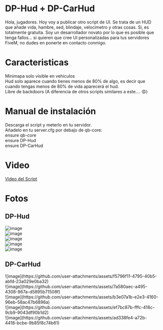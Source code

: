 # DP-Hud + DP-CarHud
Hola, jugadores. Hoy voy a publicar otro script de UI. Se trata de un HUD que añade vida, hambre, sed, blindaje, velocimetro y otras cosas. Si, es totalmente gratuita. Soy un desarrollador novato por lo que es posible que tenga fallos... si quieren que cree UI personalizadas para tus servidores FiveM, no dudes en ponerte en contacto conmigo.

<h1>Caracteristicas</h1>
Minimapa solo visible en vehículos <br>
Hud solo aparece cuando tienes menos de 80% de algo, es decir que cuando tengas menos de 80% de vida aparecerá el hud. <br>
Libre de backdoors (A diferencia de otros scripts similares a este.... 😡)


<h1>Manual de instalación</h1>
Descarga el script y meterlo en tu servidor. <br>
Añadelo en tu server.cfg por debajo de qb-core: <br>
  ensure qb-core <br>
  ensure DP-Hud <br>
  ensure DP-CarHud
  

<h1>Video</h1>

<a href="https://i.imgur.com/wXmZzy5.mp4">Video del Script</a>

<h1>Fotos</h1>
<h2>DP-Hud</h2>

![image](https://github.com/user-attachments/assets/f5796f11-4795-40b5-abfd-23a029e0ba32) <br>
![image](https://github.com/user-attachments/assets/7a580aec-a495-4308-867a-d5895b71508f) <br>
![image](https://github.com/user-attachments/assets/b3e07a1b-e2e3-4160-96eb-58ac47b6896a) <br>
![image](https://github.com/user-attachments/assets/ef7bc87b-fffc-418c-9cb9-9043df90b1d2) <br>
![image](https://github.com/user-attachments/assets/ad338fe4-a72b-4418-bcbe-9b85f8c74b61)

<h2>DP-CarHud</h2>
![image](https://github.com/user-attachments/assets/f5796f11-4795-40b5-abfd-23a029e0ba32) <br>
![image](https://github.com/user-attachments/assets/7a580aec-a495-4308-867a-d5895b71508f) <br>
![image](https://github.com/user-attachments/assets/b3e07a1b-e2e3-4160-96eb-58ac47b6896a) <br>
![image](https://github.com/user-attachments/assets/ef7bc87b-fffc-418c-9cb9-9043df90b1d2) <br>
![image](https://github.com/user-attachments/assets/ad338fe4-a72b-4418-bcbe-9b85f8c74b61)
